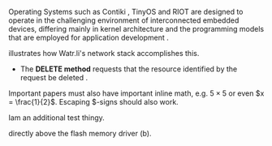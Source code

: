 Operating Systems such as Contiki <!--\cite{Dunkels2004,Contiki}-->, TinyOS <!--\cite{Levis2004,TinyOS}--> and RIOT <!--\cite{bhgws-rotoi-13,RIOTweb}--> are designed to operate in the challenging environment of interconnected embedded devices, differing <!--\foobar--> mainly in kernel architecture and the programming models that are employed for application development <!--\foo[bar]{baz}-->.

<!--\autoref{fig:networkstack}--> illustrates how Watr.li's network stack accomplishes this.

<!--\caption{Employed network stack on both Plant Node (left) and Display Node (right). The center arrow shows the flow of a \gls{CoAP} packet from the \gls{PN} to the \gls{DN} whereas the right arrow shows the
flow of a HTTP/WebSocket packet from the \gls{DN} towards the Internet.}-->

* The **DELETE method** requests that the resource identified by the request <!--\gls{URI}--> be deleted <!--\cite{RFC-7252}-->.

Important papers must also have important inline math, e.g. $5 \times 5$ or even $x = \frac{1}{2}$. Escaping \$-signs should also work.

I<!--~-->am an additional test thingy.

directly above the flash memory driver (<!--\autoref{fig:litreview:layers}--><!--~-->b).
